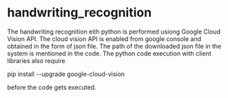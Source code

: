 # handwriting_recognition
The handwriting recognition eith python is performed usiong Google Cloud Vision API.
The cloud vision API is enabled from google console and obtained in the form of json file.
The path of the downloaded json file in the system is mentioned in the code.
The python code execution with client libraries also require 
 
 pip install --upgrade google-cloud-vision  

before the code gets executed. 
